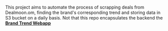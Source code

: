 This project aims to automate the process of scrapping deals from Dealmoon.om, finding the brand's corresponding trend and storing data in S3 bucket on a daily basis. Not that this repo encapsulates the backend the [**Brand Trend Webapp**](https://github.com/MTang0728/AWS-BrandTrend-webapp) 
